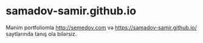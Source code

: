 # samadov-samir.github.io
Mənim portfoliomla http://semedov.com və https://samadov-samir.github.io/ saytlarında tanış ola bilərsiz.
